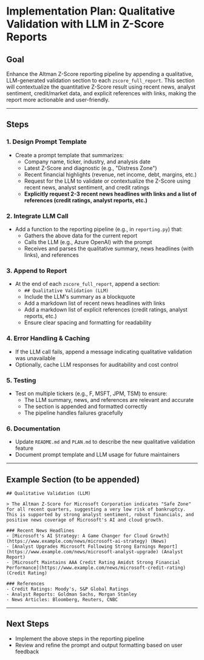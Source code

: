 # Implementation Plan: Qualitative Validation with LLM in Z-Score Reports

## Goal
Enhance the Altman Z-Score reporting pipeline by appending a qualitative, LLM-generated validation section to each `zscore_full_report`. This section will contextualize the quantitative Z-Score result using recent news, analyst sentiment, credit/market data, and explicit references with links, making the report more actionable and user-friendly.

---

## Steps

### 1. Design Prompt Template
- Create a prompt template that summarizes:
  - Company name, ticker, industry, and analysis date
  - Latest Z-Score and diagnostic (e.g., "Distress Zone")
  - Recent financial highlights (revenue, net income, debt, margins, etc.)
  - Request for the LLM to validate or contextualize the Z-Score using recent news, analyst sentiment, and credit ratings
  - **Explicitly request 2-3 recent news headlines with links and a list of references (credit ratings, analyst reports, etc.)**

### 2. Integrate LLM Call
- Add a function to the reporting pipeline (e.g., in `reporting.py`) that:
  - Gathers the above data for the current report
  - Calls the LLM (e.g., Azure OpenAI) with the prompt
  - Receives and parses the qualitative summary, news headlines (with links), and references

### 3. Append to Report
- At the end of each `zscore_full_report`, append a section:
  - `## Qualitative Validation (LLM)`
  - Include the LLM's summary as a blockquote
  - Add a markdown list of recent news headlines with links
  - Add a markdown list of explicit references (credit ratings, analyst reports, etc.)
  - Ensure clear spacing and formatting for readability

### 4. Error Handling & Caching
- If the LLM call fails, append a message indicating qualitative validation was unavailable
- Optionally, cache LLM responses for auditability and cost control

### 5. Testing
- Test on multiple tickers (e.g., F, MSFT, JPM, TSM) to ensure:
  - The LLM summary, news, and references are relevant and accurate
  - The section is appended and formatted correctly
  - The pipeline handles failures gracefully

### 6. Documentation
- Update `README.md` and `PLAN.md` to describe the new qualitative validation feature
- Document prompt template and LLM usage for future maintainers

---

## Example Section (to be appended)

```
## Qualitative Validation (LLM)

> The Altman Z-Score for Microsoft Corporation indicates "Safe Zone" for all recent quarters, suggesting a very low risk of bankruptcy. This is supported by strong analyst sentiment, robust financials, and positive news coverage of Microsoft's AI and cloud growth.

### Recent News Headlines
- [Microsoft's AI Strategy: A Game Changer for Cloud Growth](https://www.example.com/news/microsoft-ai-strategy) (News)
- [Analyst Upgrades Microsoft Following Strong Earnings Report](https://www.example.com/news/microsoft-analyst-upgrade) (Analyst Report)
- [Microsoft Maintains AAA Credit Rating Amidst Strong Financial Performance](https://www.example.com/news/microsoft-credit-rating) (Credit Rating)

### References
- Credit Ratings: Moody's, S&P Global Ratings
- Analyst Reports: Goldman Sachs, Morgan Stanley
- News Articles: Bloomberg, Reuters, CNBC
```

---

## Next Steps
- Implement the above steps in the reporting pipeline
- Review and refine the prompt and output formatting based on user feedback
